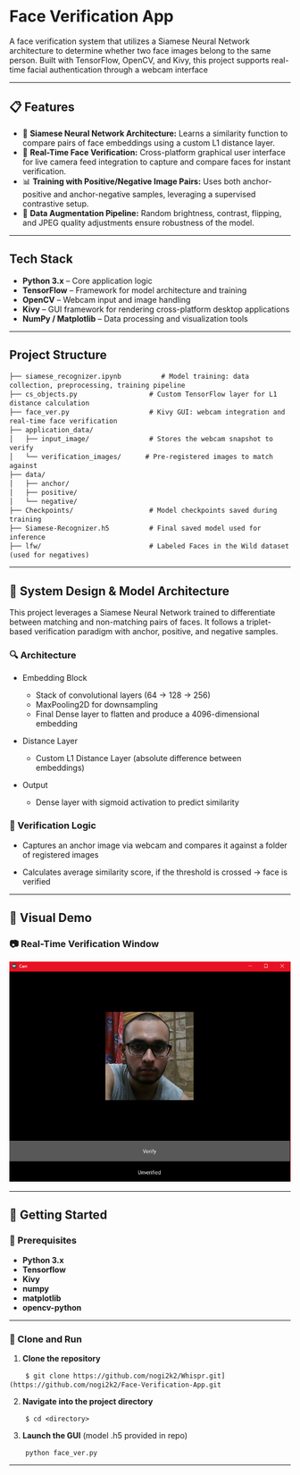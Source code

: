 # Face Verification App

A face verification system that utilizes a Siamese Neural Network architecture to determine whether two face images belong to the same person. Built with TensorFlow, OpenCV, and Kivy, this project supports real-time facial authentication through a webcam interface

---

## 📋 Features

- 🧠 **Siamese Neural Network Architecture:** Learns a similarity function to compare pairs of face embeddings using a custom L1 distance layer.
- 🧪 **Real-Time Face Verification:** Cross-platform graphical user interface for live camera feed integration to capture and compare faces for instant verification.
- 📊 **Training with Positive/Negative Image Pairs:** Uses both anchor-positive and anchor-negative samples, leveraging a supervised contrastive setup.
- 🎨 **Data Augmentation Pipeline:** Random brightness, contrast, flipping, and JPEG quality adjustments ensure robustness of the model.

---

## Tech Stack

- **Python 3.x** – Core application logic
- **TensorFlow** – Framework for model architecture and training
- **OpenCV** – Webcam input and image handling
- **Kivy** – GUI framework for rendering cross-platform desktop applications
- **NumPy / Matplotlib** – Data processing and visualization tools

---

## Project Structure

```
├── siamese_recognizer.ipynb          # Model training: data collection, preprocessing, training pipeline
├── cs_objects.py                  # Custom TensorFlow layer for L1 distance calculation
├── face_ver.py                    # Kivy GUI: webcam integration and real-time face verification
├── application_data/
│   ├── input_image/               # Stores the webcam snapshot to verify
│   └── verification_images/      # Pre-registered images to match against
├── data/
│   ├── anchor/
│   ├── positive/
│   └── negative/
├── Checkpoints/                   # Model checkpoints saved during training
├── Siamese-Recognizer.h5          # Final saved model used for inference
├── lfw/                           # Labeled Faces in the Wild dataset (used for negatives)

```

---

## 🧠 System Design & Model Architecture

This project leverages a Siamese Neural Network trained to differentiate between matching and non-matching pairs of faces. It follows a triplet-based verification paradigm with anchor, positive, and negative samples.

### 🔍 Architecture

- Embedding Block
    - Stack of convolutional layers (64 → 128 → 256)
    - MaxPooling2D for downsampling
    - Final Dense layer to flatten and produce a 4096-dimensional embedding

- Distance Layer
    - Custom L1 Distance Layer (absolute difference between embeddings)

- Output
    - Dense layer with sigmoid activation to predict similarity

### 📶 Verification Logic

- Captures an anchor image via webcam and compares it against a folder of registered images

- Calculates average similarity score, if the threshold is crossed → face is verified

---

## 📸 Visual Demo

### 📷 Real-Time Verification Window

<p align="center">
 <img src="readme_refs/kivy_app.png" width="600" alt="Face Verification GUI">
</p>

---

## 📆 Getting Started

### 📁 Prerequisites

- **Python 3.x**  
- **Tensorflow**
- **Kivy**
- **numpy**
- **matplotlib**
- **opencv-python**

---

###  🚀 Clone and Run

1. **Clone the repository**
```
    $ git clone https://github.com/nogi2k2/Whispr.git](https://github.com/nogi2k2/Face-Verification-App.git
```

2. **Navigate into the project directory**
```
    $ cd <directory>
```

3. **Launch the GUI**  (model .h5 provided in repo)
```
    python face_ver.py
```
---
